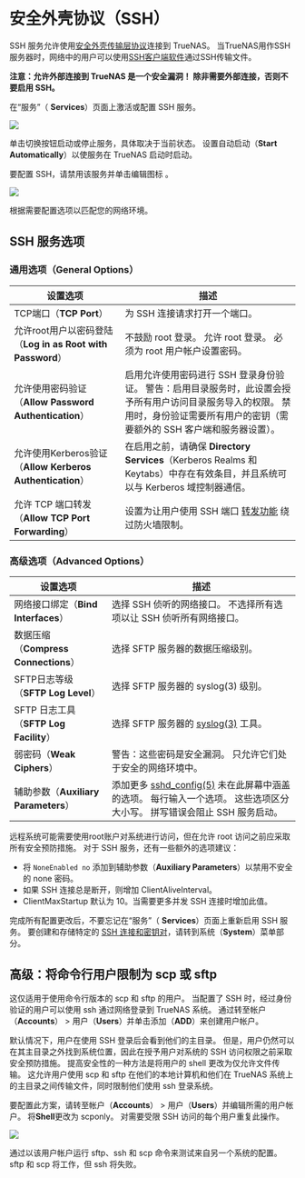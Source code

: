 # 安全外壳协议（SSH）

SSH 服务允许使用[安全外壳传输层协议](https://tools.ietf.org/html/rfc4253)连接到 TrueNAS。 当TrueNAS用作SSH服务器时，网络中的用户可以使用[SSH客户端软件](https://www.bing.com/search?q=SSH%20client%20software)通过SSH传输文件。

**注意：允许外部连接到 TrueNAS 是一个安全漏洞！ 除非需要外部连接，否则不要启用 SSH。**

在“服务”（ **Services**）页面上激活或配置 SSH 服务。

![](https://www.truenas.com/docs/images/CORE/12.0/ServicesDefaults.png)

单击切换按钮启动或停止服务，具体取决于当前状态。 设置自动启动（**Start Automatically**）以使服务在 TrueNAS 启动时启动。

要配置 SSH，请禁用该服务并单击编辑图标 。

![](https://www.truenas.com/docs/images/CORE/12.0/ServicesSSHOptions.png)

根据需要配置选项以匹配您的网络环境。

## SSH 服务选项

### 通用选项（General Options）

| 设置选项                                                   | 描述                                                         |
| ---------------------------------------------------------- | ------------------------------------------------------------ |
| TCP端口（**TCP Port**）                                    | 为 SSH 连接请求打开一个端口。                                |
| 允许root用户以密码登陆（**Log in as Root with Password**） | 不鼓励 root 登录。 允许 root 登录。 必须为 root 用户帐户设置密码。 |
| 允许使用密码验证（**Allow Password Authentication**）      | 启用允许使用密码进行 SSH 登录身份验证。 警告：启用目录服务时，此设置会授予所有用户访问目录服务导入的权限。 禁用时，身份验证需要所有用户的密钥（需要额外的 SSH 客户端和服务器设置）。 |
| 允许使用Kerberos验证（**Allow Kerberos Authentication**）  | 在启用之前，请确保 **Directory Services**（Kerberos Realms 和 Keytabs）中存在有效条目，并且系统可以与 Kerberos 域控制器通信。 |
| 允许 TCP 端口转发（**Allow TCP Port Forwarding**）         | 设置为让用户使用 SSH 端口 [转发功能](https://www.symantec.com/connect/articles/ssh-port-forwarding) 绕过防火墙限制。 |

### 高级选项（Advanced Options）

| 设置选项                               | 描述                                                         |
| -------------------------------------- | ------------------------------------------------------------ |
| 网络接口绑定（**Bind Interfaces**）    | 选择 SSH 侦听的网络接口。 不选择所有选项以让 SSH 侦听所有网络接口。 |
| 数据压缩（**Compress Connections**）   | 选择 SFTP 服务器的数据压缩级别。                             |
| SFTP日志等级（**SFTP Log Level**）     | 选择 SFTP 服务器的 syslog(3) 级别。                          |
| SFTP 日志工具（**SFTP Log Facility**） | 选择 SFTP 服务器的 [syslog(3)](https://www.freebsd.org/cgi/man.cgi?query=syslog) 工具。 |
| 弱密码（**Weak Ciphers**）             | 警告：这些密码是安全漏洞。 只允许它们处于安全的网络环境中。  |
| 辅助参数（**Auxiliary Parameters**）   | 添加更多 [sshd_config(5)](https://www.freebsd.org/cgi/man.cgi?query=sshd_config) 未在此屏幕中涵盖的选项。 每行输入一个选项。 这些选项区分大小写。 拼写错误会阻止 SSH 服务启动。 |

远程系统可能需要使用root账户对系统进行访问，但在允许 root 访问之前应采取所有安全预防措施。
对于 SSH 服务，还有一些额外的选项建议：

- 将 `NoneEnabled no` 添加到辅助参数（**Auxiliary Parameters**）以禁用不安全的 none 密码。
- 如果 SSH 连接总是断开，则增加 ClientAliveInterval。
- ClientMaxStartup 默认为 10。当需要更多并发 SSH 连接时增加此值。

完成所有配置更改后，不要忘记在“服务”（ **Services**）页面上重新启用 SSH 服务。 要创建和存储特定的 [SSH 连接和密钥对](https://www.truenas.com/docs/core/system/systemssh/)，请转到系统（**System**）菜单部分。

## 高级：将命令行用户限制为 scp 或 sftp

这仅适用于使用命令行版本的 scp 和 sftp 的用户。 当配置了 SSH 时，经过身份验证的用户可以使用 ssh 通过网络登录到 TrueNAS 系统。 通过转至帐户（**Accounts**） > 用户（**Users**）并单击添加（**ADD**）来创建用户帐户。

默认情况下，用户在使用 SSH 登录后会看到他们的主目录。 但是，用户仍然可以在其主目录之外找到系统位置，因此在授予用户对系统的 SSH 访问权限之前采取安全预防措施。 提高安全性的一种方法是将用户的 shell 更改为仅允许文件传输。 这允许用户使用 scp 和 sftp 在他们的本地计算机和他们在 TrueNAS 系统上的主目录之间传输文件，同时限制他们使用 ssh 登录系统。

要配置此方案，请转至帐户（**Accounts**） > 用户（**Users**）并编辑所需的用户帐户。 将**Shell**更改为 scponly。 对需要受限 SSH 访问的每个用户重复此操作。

![](https://www.truenas.com/docs/images/CORE/12.0/AccountsUsersEditShellScponly.png)

通过以该用户帐户运行 sftp、ssh 和 scp 命令来测试来自另一个系统的配置。 sftp 和 scp 将工作，但 ssh 将失败。

